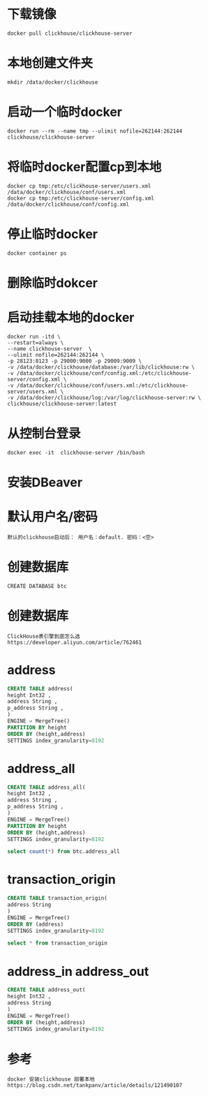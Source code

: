 # 下载镜像
    docker pull clickhouse/clickhouse-server
# 本地创建文件夹
    mkdir /data/docker/clickhouse
# 启动一个临时docker
    docker run --rm --name tmp --ulimit nofile=262144:262144  clickhouse/clickhouse-server

# 将临时docker配置cp到本地
    docker cp tmp:/etc/clickhouse-server/users.xml /data/docker/clickhouse/conf/users.xml
    docker cp tmp:/etc/clickhouse-server/config.xml /data/docker/clickhouse/conf/config.xml

# 停止临时docker
    docker container ps
# 删除临时dokcer

# 启动挂载本地的docker
    docker run -itd \
    --restart=always \
    --name clickhouse-server  \
    --ulimit nofile=262144:262144 \
    -p 28123:8123 -p 29000:9000 -p 29009:9009 \
    -v /data/docker/clickhouse/database:/var/lib/clickhouse:rw \
    -v /data/docker/clickhouse/conf/config.xml:/etc/clickhouse-server/config.xml \
    -v /data/docker/clickhouse/conf/users.xml:/etc/clickhouse-server/users.xml \
    -v /data/docker/clickhouse/log:/var/log/clickhouse-server:rw \
    clickhouse/clickhouse-server:latest

# 从控制台登录
    docker exec -it  clickhouse-server /bin/bash
# 安装DBeaver

# 默认用户名/密码
    默认的clickhouse启动后： 用户名：default. 密码：<空>

# 创建数据库
    CREATE DATABASE btc 
# 创建数据库

    ClickHouse表引擎到底怎么选
    https://developer.aliyun.com/article/762461

# address
```sql
CREATE TABLE address(
height Int32 ,
address String ,
p_address String ,
)
ENGINE = MergeTree()
PARTITION BY height
ORDER BY (height,address)
SETTINGS index_granularity=8192
```
# address_all
```sql
CREATE TABLE address_all(
height Int32 ,
address String ,
p_address String ,
)
ENGINE = MergeTree()
PARTITION BY height
ORDER BY (height,address)
SETTINGS index_granularity=8192

select count(*) from btc.address_all
```
# transaction_origin

```sql
CREATE TABLE transaction_origin(
address String
)
ENGINE = MergeTree()
ORDER BY (address)
SETTINGS index_granularity=8192

select * from transaction_origin
```

# address_in address_out

```sql
CREATE TABLE address_out(
height Int32 ,
address String
)
ENGINE = MergeTree()
ORDER BY (height,address)
SETTINGS index_granularity=8192
```


# 参考
    docker 安装clickhouse 部署本地
    https://blog.csdn.net/tankpanv/article/details/121490107
